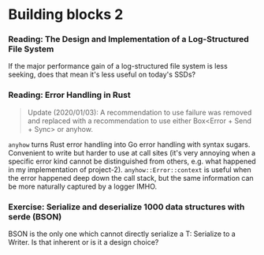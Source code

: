 # Building blocks 2

### Reading: The Design and Implementation of a Log-Structured File System

If the major performance gain of a log-structured file system is less seeking,
does that mean it's less useful on today's SSDs?

### Reading: Error Handling in Rust

> Update (2020/01/03): A recommendation to use failure was removed and replaced
> with a recommendation to use either Box<Error + Send + Sync> or anyhow.

`anyhow` turns Rust error handling into Go error handling with syntax sugars.
Convenient to write but harder to use at call sites (it's very annoying when a
specific error kind cannot be distinguished from others, e.g. what happened in
my implementation of project-2).
`anyhow::Error::context` is useful when the error happened deep down the call stack, but
the same information can be more naturally captured by a logger IMHO.

### Exercise: Serialize and deserialize 1000 data structures with serde (BSON)

BSON is the only one which cannot directly serialize a T: Serialize to a Writer.
Is that inherent or is it a design choice?
